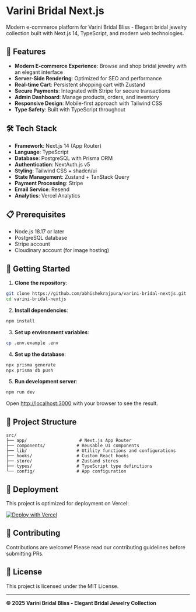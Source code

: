 # Varini Bridal Next.js

Modern e-commerce platform for Varini Bridal Bliss - Elegant bridal jewelry collection built with Next.js 14, TypeScript, and modern web technologies.

## 🚀 Features

- **Modern E-commerce Experience**: Browse and shop bridal jewelry with an elegant interface
- **Server-Side Rendering**: Optimized for SEO and performance
- **Real-time Cart**: Persistent shopping cart with Zustand
- **Secure Payments**: Integrated with Stripe for secure transactions
- **Admin Dashboard**: Manage products, orders, and inventory
- **Responsive Design**: Mobile-first approach with Tailwind CSS
- **Type Safety**: Built with TypeScript throughout

## 🛠️ Tech Stack

- **Framework**: Next.js 14 (App Router)
- **Language**: TypeScript
- **Database**: PostgreSQL with Prisma ORM
- **Authentication**: NextAuth.js v5
- **Styling**: Tailwind CSS + shadcn/ui
- **State Management**: Zustand + TanStack Query
- **Payment Processing**: Stripe
- **Email Service**: Resend
- **Analytics**: Vercel Analytics

## 📋 Prerequisites

- Node.js 18.17 or later
- PostgreSQL database
- Stripe account
- Cloudinary account (for image hosting)

## 🔧 Getting Started

1. **Clone the repository**:
```bash
git clone https://github.com/abhishekrajpura/varini-bridal-nextjs.git
cd varini-bridal-nextjs
```

2. **Install dependencies**:
```bash
npm install
```

3. **Set up environment variables**:
```bash
cp .env.example .env
```

4. **Set up the database**:
```bash
npx prisma generate
npx prisma db push
```

5. **Run development server**:
```bash
npm run dev
```

Open [http://localhost:3000](http://localhost:3000) with your browser to see the result.

## 📁 Project Structure

```
src/
├── app/                    # Next.js App Router
├── components/            # Reusable UI components
├── lib/                   # Utility functions and configurations
├── hooks/                 # Custom React hooks
├── store/                 # Zustand stores
├── types/                 # TypeScript type definitions
└── config/                # App configuration
```

## 🚀 Deployment

This project is optimized for deployment on Vercel:

[![Deploy with Vercel](https://vercel.com/button)](https://vercel.com/new/clone?repository-url=https://github.com/abhishekrajpura/varini-bridal-nextjs)

## 🤝 Contributing

Contributions are welcome! Please read our contributing guidelines before submitting PRs.

## 📄 License

This project is licensed under the MIT License.

---

**© 2025 Varini Bridal Bliss - Elegant Bridal Jewelry Collection**
